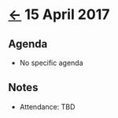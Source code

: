 # [&larr;][index] 15 April 2017

## Agenda

* No specific agenda

## Notes

* Attendance: TBD

[agenda]: RichardCook_SeaHUGAgenda_20170415.pptx
[index]: ../

